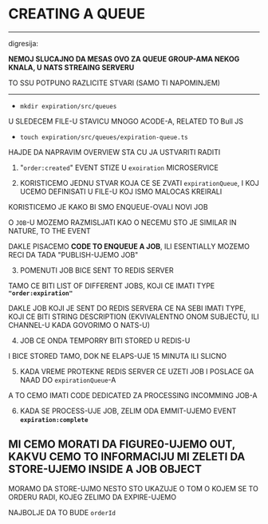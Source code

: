 # CREATING A QUEUE

***

digresija:

**NEMOJ SLUCAJNO DA MESAS OVO ZA QUEUE GROUP-AMA NEKOG KNALA, U NATS STREAING SERVERU**

TO SSU POTPUNO RAZLICITE STVARI (SAMO TI NAPOMINJEM)

***

- `mkdir expiration/src/queues`

U SLEDECEM FILE-U STAVICU MNOGO ACODE-A, RELATED TO Bull JS

- `touch expiration/src/queues/expiration-queue.ts`

HAJDE DA NAPRAVIM OVERVIEW STA CU JA USTVARITI RADITI

1. "`order:created`" EVENT STIZE U `exoiration` MICROSERVICE

2. KORISTICEMO JEDNU STVAR KOJA CE SE ZVATI `expirationQueue`, I KOJ UCEMO DEFINISATI U FILE-U KOJ ISMO MALOCAS KREIRALI

KORISTICEMO JE KAKO BI SMO ENQUEUE-OVALI NOVI JOB

O `JOB`-U MOZEMO RAZMISLJATI KAO O NECEMU STO JE SIMILAR IN NATURE, TO THE EVENT

DAKLE PISACEMO **CODE TO ENQUEUE A JOB**, ILI ESENTIALLY MOZEMO RECI DA TADA "PUBLISH-UJEMO JOB"

3. POMENUTI JOB BICE SENT TO REDIS SERVER

TAMO CE BITI LIST OF DIFFERENT JOBS, KOJI CE IMATI TYPE **`"order:expiration"`**

DAKLE JOB KOJI JE SENT DO REDIS SERVERA CE NA SEBI IMATI TYPE, KOJI CE BITI STRING DESCRIPTION (EKVIVALENTNO ONOM SUBJECTU, ILI CHANNEL-U KADA GOVORIMO O NATS-U)

4. JOB CE ONDA TEMPORRY BITI STORED U REDIS-U

I BICE STORED TAMO, DOK NE ELAPS-UJE 15 MINUTA ILI SLICNO

5. KADA VREME PROTEKNE REDIS SERVER CE UZETI JOB I POSLACE GA NAAD DO `expirationQueue`-A

A TO CEMO IMATI CODE DEDICATED ZA PROCESSING INCOMMING JOB-A

6. KADA SE PROCESS-UJE JOB, ZELIM ODA EMMIT-UJEMO EVENT **`expiration:complete`**

## MI CEMO MORATI DA FIGURE0-UJEMO OUT, KAKVU CEMO TO INFORMACIJU MI ZELETI DA STORE-UJEMO INSIDE A JOB OBJECT

MORAMO DA STORE-UJMO NESTO STO UKAZUJE O TOM O KOJEM SE TO ORDERU RADI, KOJEG ZELIMO DA EXPIRE-UJEMO

NAJBOLJE DA TO BUDE `orderId`

```ts

```


